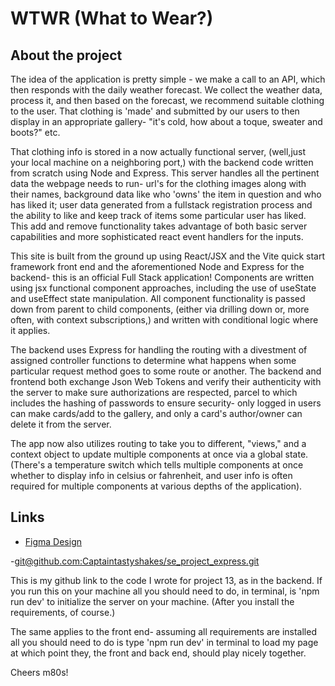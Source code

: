 # WTWR (What to Wear?)

## About the project

The idea of the application is pretty simple - we make a call to an API, which then responds with the daily weather forecast. We collect the weather data, process it, and then based on the forecast, we recommend suitable clothing to the user. That clothing is 'made' and submitted by our users to then display in an appropriate gallery- "it's cold, how about a toque, sweater and boots?" etc.

That clothing info is stored in a now actually functional server, (well,just your local machine on a neighboring port,) with the backend code written from scratch using Node and Express. This server handles all the pertinent data the webpage needs to run- url's for the clothing images along with their names, background data like who 'owns' the item in question and who has liked it; user data generated from a fullstack registration process and the ability to like and keep track of items some particular user has liked. This add and remove functionality takes advantage of both basic server capabilities and more sophisticated react event handlers for the inputs.

This site is built from the ground up using React/JSX and the Vite quick start framework front end and the aforementioned Node and Express for the backend- this is an official Full Stack application! Components are written using jsx functional component approaches, including the use of useState and useEffect state manipulation. All component functionality is passed down from parent to child components, (either via drilling down or, more often, with context subscriptions,) and written with conditional logic where it applies.

The backend uses Express for handling the routing with a divestment of assigned controller functions to determine what happens when some particular request method goes to some route or another. The backend and frontend both exchange Json Web Tokens and verify their authenticity with the server to make sure authorizations are respected, parcel to which includes the hashing of passwords to ensure security- only logged in users can make cards/add to the gallery, and only a card's author/owner can delete it from the server.

The app now also utilizes routing to take you to different, "views," and a context object to update multiple components at once via a global state. (There's a temperature switch which tells multiple components at once whether to display info in celsius or fahrenheit, and user info is often required for multiple components at various depths of the application).

## Links

- [Figma Design](https://www.figma.com/file/DTojSwldenF9UPKQZd6RRb/Sprint-10%3A-WTWR)

-[git@github.com:Captaintastyshakes/se_project_express.git](https://github.com/Captaintastyshakes/se_project_express.git)

This is my github link to the code I wrote for project 13, as in the backend.
If you run this on your machine all you should need to do, in terminal, is 'npm run dev' to initialize the server on your machine. (After you install the requirements, of course.)

The same applies to the front end- assuming all requirements are installed all you should need to do is type 'npm run dev' in terminal to load my page at which point they, the front and back end, should play nicely together.

Cheers m80s!
